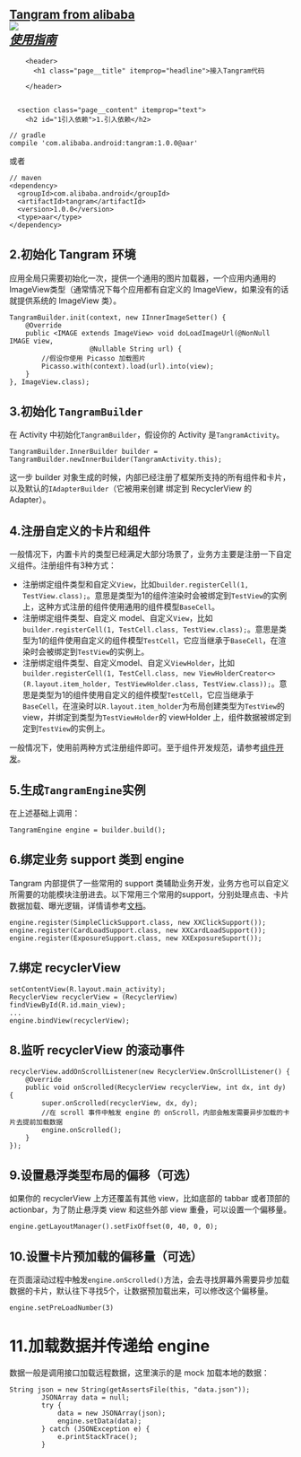 <a href="http://tangram.pingguohe.net/">Tangram from alibaba</a> <br>
![](https://img.alicdn.com/tfs/TB1v8lrQpXXXXcEXFXXXXXXXXXX-600-1067.gif) <br>
[***使用指南*** ](http://tangram.pingguohe.net/docs/android/access-tangram) <br>
---   
<div class="page__inner-wrap">
      
        <header>
          <h1 class="page__title" itemprop="headline">接入Tangram代码
</h1>
          
        </header>
      

      <section class="page__content" itemprop="text">
        <h2 id="1引入依赖">1.引入依赖</h2>

<div class="highlighter-rouge"><pre class="highlight"><code>// gradle
compile 'com.alibaba.android:tangram:1.0.0@aar'
</code></pre>
</div>

<p>或者</p>

<div class="highlighter-rouge"><pre class="highlight"><code>// maven
&lt;dependency&gt;
  &lt;groupId&gt;com.alibaba.android&lt;/groupId&gt;
  &lt;artifactId&gt;tangram&lt;/artifactId&gt;
  &lt;version&gt;1.0.0&lt;/version&gt;
  &lt;type&gt;aar&lt;/type&gt;
&lt;/dependency&gt;
</code></pre>
</div>

<h2 id="2初始化-tangram-环境">2.初始化 Tangram 环境</h2>

<p>应用全局只需要初始化一次，提供一个通用的图片加载器，一个应用内通用的ImageView类型（通常情况下每个应用都有自定义的 ImageView，如果没有的话就提供系统的 ImageView 类）。</p>

<div class="highlighter-rouge"><pre class="highlight"><code>TangramBuilder.init(context, new IInnerImageSetter() {
	@Override
	public &lt;IMAGE extends ImageView&gt; void doLoadImageUrl(@NonNull IMAGE view,
                    @Nullable String url) {
		//假设你使用 Picasso 加载图片
		Picasso.with(context).load(url).into(view);
	}
}, ImageView.class);
</code></pre>
</div>

<h2 id="3初始化-tangrambuilder">3.初始化 <code class="highlighter-rouge">TangramBuilder</code></h2>

<p>在 Activity 中初始化<code class="highlighter-rouge">TangramBuilder</code>，假设你的 Activity 是<code class="highlighter-rouge">TangramActivity</code>。</p>

<div class="highlighter-rouge"><pre class="highlight"><code>TangramBuilder.InnerBuilder builder = TangramBuilder.newInnerBuilder(TangramActivity.this);
</code></pre>
</div>

<p>这一步 builder 对象生成的时候，内部已经注册了框架所支持的所有组件和卡片，以及默认的<code class="highlighter-rouge">IAdapterBuilder</code>（它被用来创建 绑定到 RecyclerView 的Adapter）。</p>

<h2 id="4注册自定义的卡片和组件">4.注册自定义的卡片和组件</h2>

<p>一般情况下，内置卡片的类型已经满足大部分场景了，业务方主要是注册一下自定义组件。注册组件有3种方式：</p>

<ul>
  <li>注册绑定组件类型和自定义<code class="highlighter-rouge">View</code>，比如<code class="highlighter-rouge">builder.registerCell(1, TestView.class);</code>。意思是类型为1的组件渲染时会被绑定到<code class="highlighter-rouge">TestView</code>的实例上，这种方式注册的组件使用通用的组件模型<code class="highlighter-rouge">BaseCell</code>。</li>
  <li>注册绑定组件类型、自定义 model、自定义<code class="highlighter-rouge">View</code>，比如<code class="highlighter-rouge">builder.registerCell(1, TestCell.class, TestView.class);</code>。意思是类型为1的组件使用自定义的组件模型<code class="highlighter-rouge">TestCell</code>，它应当继承于<code class="highlighter-rouge">BaseCell</code>，在渲染时会被绑定到<code class="highlighter-rouge">TestView</code>的实例上。</li>
  <li>注册绑定组件类型、自定义model、自定义<code class="highlighter-rouge">ViewHolder</code>，比如<code class="highlighter-rouge">builder.registerCell(1, TestCell.class, new ViewHolderCreator&lt;&gt;(R.layout.item_holder, TestViewHolder.class, TestView.class));</code>。意思是类型为1的组件使用自定义的组件模型<code class="highlighter-rouge">TestCell</code>，它应当继承于<code class="highlighter-rouge">BaseCell</code>，在渲染时以<code class="highlighter-rouge">R.layout.item_holder</code>为布局创建类型为<code class="highlighter-rouge">TestView</code>的 view，并绑定到类型为<code class="highlighter-rouge">TestViewHolder</code>的 viewHolder 上，组件数据被绑定到定到<code class="highlighter-rouge">TestView</code>的实例上。</li>
</ul>

<p>一般情况下，使用前两种方式注册组件即可。至于组件开发规范，请参考<a href="/docs/android/develop-component">组件开发</a>。</p>

<h2 id="5生成tangramengine实例">5.生成<code class="highlighter-rouge">TangramEngine</code>实例</h2>

<p>在上述基础上调用：</p>

<div class="highlighter-rouge"><pre class="highlight"><code>TangramEngine engine = builder.build();
</code></pre>
</div>

<h2 id="6绑定业务-support-类到-engine">6.绑定业务 support 类到 engine</h2>

<p>Tangram 内部提供了一些常用的 support 类辅助业务开发，业务方也可以自定义所需要的功能模块注册进去。以下常用三个常用的support，分别处理点击、卡片数据加载、曝光逻辑，详情请参考<a href="">文档</a>。</p>

<div class="highlighter-rouge"><pre class="highlight"><code>engine.register(SimpleClickSupport.class, new XXClickSupport());
engine.register(CardLoadSupport.class, new XXCardLoadSupport());
engine.register(ExposureSupport.class, new XXExposureSuport());
</code></pre>
</div>

<h2 id="7绑定-recyclerview">7.绑定 recyclerView</h2>

<div class="highlighter-rouge"><pre class="highlight"><code>setContentView(R.layout.main_activity);
RecyclerView recyclerView = (RecyclerView) findViewById(R.id.main_view);
...
engine.bindView(recyclerView);
</code></pre>
</div>

<h2 id="8监听-recyclerview-的滚动事件">8.监听 recyclerView 的滚动事件</h2>

<div class="highlighter-rouge"><pre class="highlight"><code>recyclerView.addOnScrollListener(new RecyclerView.OnScrollListener() {
	@Override
	public void onScrolled(RecyclerView recyclerView, int dx, int dy) {
		super.onScrolled(recyclerView, dx, dy);
		//在 scroll 事件中触发 engine 的 onScroll，内部会触发需要异步加载的卡片去提前加载数据
		engine.onScrolled();
	}
});
</code></pre>
</div>

<h2 id="9设置悬浮类型布局的偏移可选">9.设置悬浮类型布局的偏移（可选）</h2>

<p>如果你的 recyclerView 上方还覆盖有其他 view，比如底部的 tabbar 或者顶部的 actionbar，为了防止悬浮类 view 和这些外部 view 重叠，可以设置一个偏移量。</p>

<div class="highlighter-rouge"><pre class="highlight"><code>engine.getLayoutManager().setFixOffset(0, 40, 0, 0);
</code></pre>
</div>

<h2 id="10设置卡片预加载的偏移量可选">10.设置卡片预加载的偏移量（可选）</h2>

<p>在页面滚动过程中触发<code class="highlighter-rouge">engine.onScrolled()</code>方法，会去寻找屏幕外需要异步加载数据的卡片，默认往下寻找5个，让数据预加载出来，可以修改这个偏移量。</p>

<div class="highlighter-rouge"><pre class="highlight"><code>engine.setPreLoadNumber(3)
</code></pre>
</div>

<h1 id="11加载数据并传递给-engine">11.加载数据并传递给 engine</h1>

<p>数据一般是调用接口加载远程数据，这里演示的是 mock 加载本地的数据：</p>

<div class="highlighter-rouge"><pre class="highlight"><code>String json = new String(getAssertsFile(this, "data.json"));
        JSONArray data = null;
        try {
            data = new JSONArray(json);
            engine.setData(data);
        } catch (JSONException e) {
            e.printStackTrace();
        }
</code></pre>
</div>
